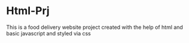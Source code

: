 # Html-Prj
This is a food delivery website project created with the help of html and basic javascript and styled via css 
